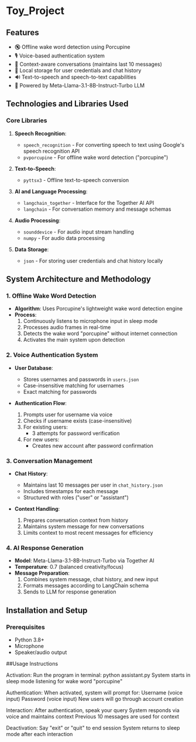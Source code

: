 # Toy_Project

## Features

- 🔇 Offline wake word detection using Porcupine
- 🎙️ Voice-based authentication system
- 📝 Context-aware conversations (maintains last 10 messages)
- 💾 Local storage for user credentials and chat history
- 🔊 Text-to-speech and speech-to-text capabilities
- 🤖 Powered by Meta-Llama-3.1-8B-Instruct-Turbo LLM

## Technologies and Libraries Used

### Core Libraries
1. **Speech Recognition**:
   - `speech_recognition` - For converting speech to text using Google's speech recognition API
   - `pvporcupine` - For offline wake word detection ("porcupine")

2. **Text-to-Speech**:
   - `pyttsx3` - Offline text-to-speech conversion

3. **AI and Language Processing**:
   - `langchain_together` - Interface for the Together AI API
   - `langchain` - For conversation memory and message schemas

4. **Audio Processing**:
   - `sounddevice` - For audio input stream handling
   - `numpy` - For audio data processing

5. **Data Storage**:
   - `json` - For storing user credentials and chat history locally

## System Architecture and Methodology

### 1. Offline Wake Word Detection
- **Algorithm**: Uses Porcupine's lightweight wake word detection engine
- **Process**:
  1. Continuously listens to microphone input in sleep mode
  2. Processes audio frames in real-time
  3. Detects the wake word "porcupine" without internet connection
  4. Activates the main system upon detection

### 2. Voice Authentication System
- **User Database**:
  - Stores usernames and passwords in `users.json`
  - Case-insensitive matching for usernames
  - Exact matching for passwords

- **Authentication Flow**:
  1. Prompts user for username via voice
  2. Checks if username exists (case-insensitive)
  3. For existing users:
     - 3 attempts for password verification
  4. For new users:
     - Creates new account after password confirmation

### 3. Conversation Management
- **Chat History**:
  - Maintains last 10 messages per user in `chat_history.json`
  - Includes timestamps for each message
  - Structured with roles ("user" or "assistant")

- **Context Handling**:
  1. Prepares conversation context from history
  2. Maintains system message for new conversations
  3. Limits context to most recent messages for efficiency

### 4. AI Response Generation
- **Model**: Meta-Llama-3.1-8B-Instruct-Turbo via Together AI
- **Temperature**: 0.7 (balanced creativity/focus)
- **Message Preparation**:
  1. Combines system message, chat history, and new input
  2. Formats messages according to LangChain schema
  3. Sends to LLM for response generation

## Installation and Setup

### Prerequisites
- Python 3.8+
- Microphone
- Speaker/audio output

##Usage Instructions

Activation:
Run the program in terminal:
python assistant.py
System starts in sleep mode listening for wake word "porcupine"

Authentication:
When activated, system will prompt for:
Username (voice input)
Password (voice input)
New users will go through account creation

Interaction:
After authentication, speak your query
System responds via voice and maintains context
Previous 10 messages are used for context

Deactivation:
Say "exit" or "quit" to end session
System returns to sleep mode after each interaction
